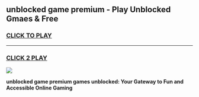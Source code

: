 
## unblocked game premium - Play Unblocked Gmaes & Free
<h3>
<a href="https://news.freeplayer.one?title=unblocked_game_premium&ref=16F">CLICK TO PLAY</a></h3>
<hr>

<h3>
<a href="https://news.freeplayer.one?title=unblocked_game_premium&ref=16F">CLICK 2 PLAY</a>
  
</h3>

<a href="https://news.freeplayer.one?title=unblocked_game_premium&ref=16F/"><img src="https://clearcache.store/games.png"></a>


**unblocked game premium games unblocked: Your Gateway to Fun and Accessible Online Gaming**
